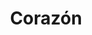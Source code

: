---
title: Corazón
date: 
draft: false

# descripcion
description : Corazón

materials: Plata 925

color: Fucsia, Verde, Violeta, Rosa, Amarillo, Blanco y Azul

dimensions: 0,5cm

code: 01-15-0164

type: "Aros"

categories: []

price: $700,00

price_eftvo: $590,00

# Images
# first image will be shown in the product page
images:
  # - image: "images/path_to_image"
  # La ubicacion de las imagenes es imagenes/Aros/Aros.Infantil/01-15-0164-corazon
  - image: "./images/aros/infantil/01-15-0164-corazon_a.JPG"
  - image: "./images/aros/infantil/01-15-0164-corazon_b.JPG"
  - image: "./images/aros/infantil/01-15-0164-corazon_c.JPG"
  - image: "./images/aros/infantil/01-15-0164-corazon_d.JPG"
  - image: "./images/aros/infantil/01-15-0164-corazon_e.JPG"
---
